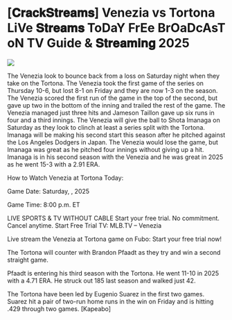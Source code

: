 # [𝐂𝐫𝐚𝐜𝐤𝐒𝐭𝐫𝐞𝐚𝐦𝐬] Venezia vs Tortona LiVe 𝐒𝐭𝐫𝐞𝐚𝐦𝐬 ToDaY FrEe BrOaDcAsT oN TV Guide & 𝐒𝐭𝐫𝐞𝐚𝐦𝐢𝐧𝐠  2025  
  
  
[![](https://i.imgur.com/qSNzIqt.png)](https://movie.rssnews.media/SQbtAxRU.php)  
  
The Venezia look to bounce back from a loss on Saturday night when they take on the Tortona. The Venezia took the first game of the series on Thursday 10-6, but lost 8-1 on Friday and they are now 1-3 on the season. The Venezia scored the first run of the game in the top of the second, but gave up two in the bottom of the inning and trailed the rest of the game. The Venezia managed just three hits and Jameson Taillon gave up six runs in four and a third innings. The Venezia will give the ball to Shota Imanaga on Saturday as they look to clinch at least a series split with the Tortona. Imanaga will be making his second start this season after he pitched against the Los Angeles Dodgers in Japan. The Venezia would lose the game, but Imanaga was great as he pitched four innings without giving up a hit. Imanaga is in his second season with the Venezia and he was great in 2025 as he went 15-3 with a 2.91 ERA.

How to Watch Venezia at Tortona Today:

Game Date: Saturday, , 2025

Game Time: 8:00 p.m. ET

LIVE SPORTS & TV WITHOUT CABLE
Start your free trial. No commitment. Cancel anytime.
Start Free Trial
TV: MLB.TV – Venezia

Live stream the Venezia at Tortona game on Fubo: Start your free trial now!

The Tortona will counter with Brandon Pfaadt as they try and win a second straight game.

Pfaadt is entering his third season with the Tortona. He went 11-10 in 2025 with a 4.71 ERA. He struck out 185 last season and walked just 42.

The Tortona have been led by Eugenio Suarez in the first two games. Suarez hit a pair of two-run home runs in the win on Friday and is hitting .429 through two games. [Kapeabo]